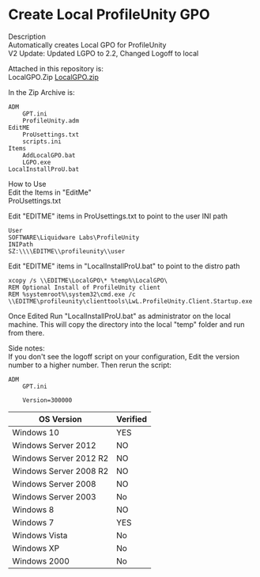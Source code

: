 # Create Local ProfileUnity GPO

Description <br>
Automatically creates Local GPO for ProfileUnity<br>
V2 Update: Updated LGPO to 2.2, Changed Logoff to local

Attached in this repository is:<br>
LocalGPO.Zip [LocalGPO.zip][localgpozip]<br>

In the Zip Archive is:<br>

````
ADM
	GPT.ini
	ProfileUnity.adm
EditME
	ProUsettings.txt
	scripts.ini
Items
	AddLocalGPO.bat
	LGPO.exe
LocalInstallProU.bat
````

How to Use<br>
Edit the Items in "EditMe"<br>
ProUsettings.txt<br>

Edit "EDITME" items in ProUsettings.txt to point to the user INI path
````
User
SOFTWARE\Liquidware Labs\ProfileUnity
INIPath
SZ:\\\\EDITME\\profileunity\\user
````

Edit "EDITME" items in "LocalInstallProU.bat" to point to the distro path
````
xcopy /s \\EDITME\LocalGPO\* %temp%\LocalGPO\
REM Optional Install of ProfileUnity client
REM %systemroot%\system32\cmd.exe /c \\EDITME\profileunity\clienttools\LwL.ProfileUnity.Client.Startup.exe
````

Once Edited Run "LocalInstallProU.bat" as administrator on the local machine. This will copy the directory into the local "temp" folder and run from there.<br>

Side notes:<br>
If you don't see the logoff script on your configuration, Edit the version number to a higher number. Then rerun the script:<br>
````
ADM
	GPT.ini
	
	Version=300000
````


[localgpozip]: https://github.com/liquidwarelabs/ProfileUnity/blob/master/Scripts/Create%20Local%20GPO/LocalGPOv2.zip



| OS Version  | Verified |
| ------------- | ------------- |
|Windows 10 | YES |
|Windows Server 2012 | NO |
|Windows Server 2012 R2 | NO |
|Windows Server 2008 R2 | NO |
|Windows Server 2008 | NO |
|Windows Server 2003 | No |
|Windows 8 | NO |
|Windows 7 | YES |
|Windows Vista | No |
|Windows XP | No |
|Windows 2000 | No |
